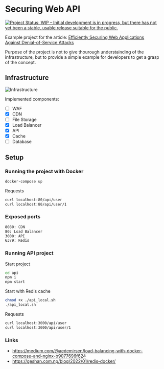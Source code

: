 # Securing Web API

[![Project Status: WIP – Initial development is in progress, but there has not yet been a stable, usable release suitable for the public.](https://www.repostatus.org/badges/latest/wip.svg)](https://www.repostatus.org/#wip)

Example project for the article: [Efficiently Securing Web Applications Against Denial-of-Service Attacks](https://ttu.github.io/securing-web-app/)

Purpose of the project is not to give thourough understainding of the infrastructure, but to provide a simple example for developers to get a grasp of the concept.

## Infrastructure

![Infrastructure](https://ttu.github.io/images/posts/securing-web-app/infrastructure.png)

Implemented components:

- [ ] WAF
- [x] CDN
- [ ] File Storage
- [x] Load Balancer
- [x] API
- [x] Cache
- [ ] Database

## Setup

### Running the project with Docker

```sh
docker-compose up
```

Requests

```sh
curl localhost:80/api/user
curl localhost:80/api/user/1
```

### Exposed ports

```txt
8080: CDN
80: Load Balancer
3000: API
6379: Redis
```

### Running API project

Start project

```sh
cd api
npm i
npm start
```

Start with Redis cache

```sh
chmod +x ./api_local.sh
./api_local.sh
```

Requests

```sh
curl localhost:3000/api/user
curl localhost:3000/api/user/1
```

### Links

- https://medium.com/@aedemirsen/load-balancing-with-docker-compose-and-nginx-b9077696f624
- https://geshan.com.np/blog/2022/01/redis-docker/
